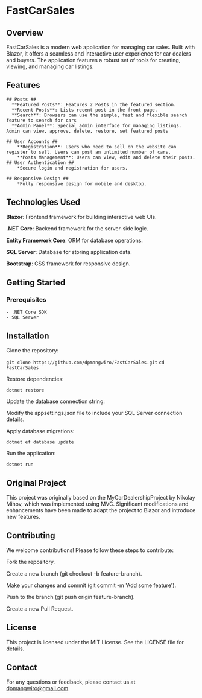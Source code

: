 # FastCarSales

## Overview

FastCarSales is a modern web application for managing car sales. Built with Blazor, it offers a seamless and interactive user experience for car dealers and buyers. The application features a robust set of tools for creating, viewing, and managing car listings.

## Features

    ## Posts ##
      **Featured Posts**: Features 2 Posts in the featured section.
      **Recent Posts**: Lists recent post in the front page.
      **Search**: Browsers can use the simple, fast and flexible search feature to search for cars
      **Admin Panel**: Special admin interface for managing listings. Admin can view, approve, delete, restore, set featured posts

    ## User Accounts ##
        **Registration**: Users who need to sell on the website can register to sell. Users can post an unlimited number of cars.
        **Posts Management**: Users can view, edit and delete their posts.
    ## User Authentication ##
        *Secure login and registration for users.

    ## Responsive Design ##
        *Fully responsive design for mobile and desktop.

## Technologies Used

**Blazor**: Frontend framework for building interactive web UIs.

**.NET Core**: Backend framework for the server-side logic.

**Entity Framework Core**: ORM for database operations.

**SQL Server**: Database for storing application data.

**Bootstrap**: CSS framework for responsive design.

## Getting Started

### Prerequisites

    - .NET Core SDK
    - SQL Server

## Installation

Clone the repository:

`git clone https://github.com/dpmangwiro/FastCarSales.git`
`cd FastCarSales`

Restore dependencies:

`dotnet restore`

Update the database connection string:

Modify the appsettings.json file to include your SQL Server connection details.

Apply database migrations:

`dotnet ef database update`

Run the application:

`dotnet run`

## Original Project

This project was originally based on the MyCarDealershipProject by Nikolay Mihov, which was implemented using MVC. Significant modifications and enhancements have been made to adapt the project to Blazor and introduce new features.

## Contributing

We welcome contributions! Please follow these steps to contribute:

Fork the repository.

Create a new branch (git checkout -b feature-branch).

Make your changes and commit (git commit -m 'Add some feature').

Push to the branch (git push origin feature-branch).

Create a new Pull Request.

## License

This project is licensed under the MIT License. See the LICENSE file for details.

## Contact

For any questions or feedback, please contact us at dpmangwiro@gmail.com.
